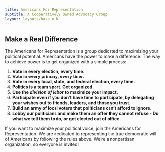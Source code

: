 ```yaml
---
title: Americans For Representation
subtitle: A Cooperatively Owned Advocacy Group
layout: layouts/base.njk
---
```



## Make a Real Difference 

The Americans for Representation is a group dedicated to maximizing your political potential. Americans have the power to make a difference. The way to achieve power is to get organized with a simple process: 

1. **Vote in every election, every time.**
2. **Vote in every primary, every time.**
3. **Vote in every local, state, and federal election, every time.**
4. **Politics is a team sport. Get organized.**
5. **Use the *division of labor* to maximize your impact.**
6. **Participate even if you don’t have time to participate, by delegating your wishes out to friends, leaders, and those you trust.** 
7. **Build an army of local voters that politicians can’t afford to ignore.** 
8. **Lobby our politicians and make them an offer they cannot refuse - Do what we tell them to do, or get elected out of office.**

If you want to maximize your political voice, join the Americans for Representation. We are dedicated to representing the true democratic will of Americans by following the rules above. We’re a nonpartisan organization, so everyone is invited! 
